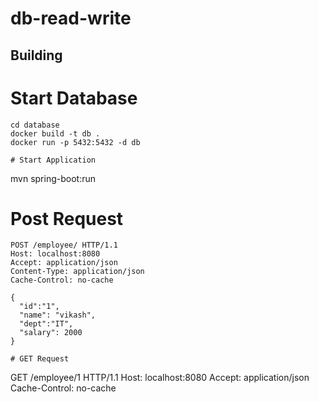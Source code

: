db-read-write
========

Building
--------

# Start Database
  ```
  cd database
  docker build -t db .
  docker run -p 5432:5432 -d db

# Start Application
  ```
  mvn spring-boot:run

# Post Request
  ```
  POST /employee/ HTTP/1.1
  Host: localhost:8080
  Accept: application/json
  Content-Type: application/json
  Cache-Control: no-cache

  {
  	"id":"1",
  	"name": "vikash",
  	"dept":"IT",
  	"salary": 2000
  }

# GET Request
  ```
  GET /employee/1 HTTP/1.1
  Host: localhost:8080
  Accept: application/json
  Cache-Control: no-cache
